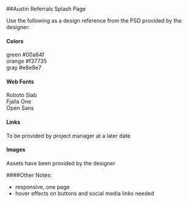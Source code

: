 ##Austin Referrals Splash Page

Use the following as a design reference from the PSD provided by the designer:

#### Colors
green #00a84f  
orange #f37735  
gray #e8e8e7


#### Web Fonts

Roboto Slab  
Fjalla One  
Open Sans  

#### Links
To be provided by project manager at a later date

#### Images
Assets have been provided by the designer

####Other Notes:
- responsive, one page
- hover effects on buttons and social media links needed

